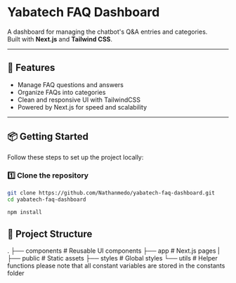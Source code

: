 # Yabatech FAQ Dashboard

A dashboard for managing the chatbot's Q&A entries and categories.  
Built with **Next.js** and **Tailwind CSS**.

---

## 🚀 Features
- Manage FAQ questions and answers
- Organize FAQs into categories
- Clean and responsive UI with TailwindCSS
- Powered by Next.js for speed and scalability

---

## 📦 Getting Started

Follow these steps to set up the project locally:

### 1️⃣ Clone the repository
```bash
git clone https://github.com/Nathanmedo/yabatech-faq-dashboard.git
cd yabatech-faq-dashboard

npm install

```
## 📂 Project Structure
.
├── components    # Reusable UI components
├── app         # Next.js pages
|
├── public        # Static assets
├── styles        # Global styles
└── utils         # Helper functions
please note that all constant variables are stored in the constants folder
